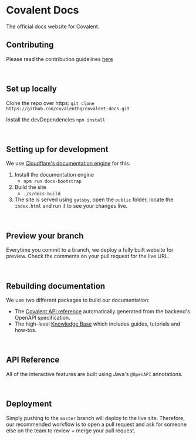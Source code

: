 # Covalent Docs

The official docs website for Covalent.

## Contributing

Please read the contribution guidelines [here]()

&nbsp;
## Set up locally

Clone the repo over https: `git clone https://github.com/covalenthq/covalent-docs.git`

Install the devDependencies `npm install`

&nbsp;
## Setting up for development

We use [Cloudflare's documentation engine](https://developers.cloudflare.com/docs-engine/) for this.

1. Install the documentation engine
   - `npm run docs-bootstrap`
2. Build the site
   - `./s/docs-build`
3. The site is served using `gatsby`, open the `public` folder, locate the `index.html` and run it to see your changes live.

&nbsp;
## Preview your branch

Everytime you commit to a branch, we deploy a fully built website for preview. Check the comments on your pull request for the live URL.

&nbsp;
## Rebuilding documentation

We use two different packages to build our documentation:

- The [Covalent API reference](https://www.covalenthq.com/docs/api/) automatically generated from the backend's OpenAPI specification.
- The high-level [Knowledge Base](https://www.covalenthq.com/docs/) which includes guides, tutorials and how-tos.

&nbsp;
## API Reference

All of the interactive features are built using Java's `@OpenAPI` annotations.

&nbsp;

## Deployment

Simply pushing to the `master` branch will deploy to the live site. Therefore, our recommended workflow is to open a pull request and ask for someone else on the team to review + merge your pull request.
